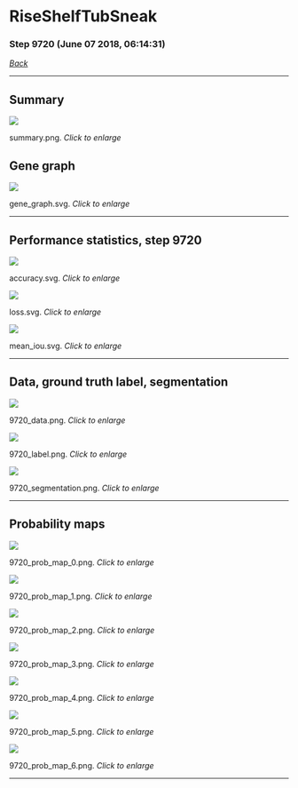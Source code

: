 # RiseShelfTubSneak

### Step 9720 (June 07 2018, 06:14:31)

[_Back_](..)

---

## Summary

<div class="images"><a href="media/summary.png"><img  src="media/summary.png" align="center"></a><p>summary.png. <i>Click to enlarge</i></p></div>

## Gene graph

<div class="images"><a href="media/gene_graph.svg"><img  src="media/gene_graph.svg" align="center"></a><p>gene_graph.svg. <i>Click to enlarge</i></p></div>

---

## Performance statistics, step 9720

<div class="images"><a href="media/accuracy.svg"><img class="mini" src="media/accuracy.svg" align="center"></a><p>accuracy.svg. <i>Click to enlarge</i></p></div>
<div class="images"><a href="media/loss.svg"><img class="mini" src="media/loss.svg" align="center"></a><p>loss.svg. <i>Click to enlarge</i></p></div>
<div class="images"><a href="media/mean_iou.svg"><img class="mini" src="media/mean_iou.svg" align="center"></a><p>mean_iou.svg. <i>Click to enlarge</i></p></div>

---

## Data, ground truth label, segmentation

<div class="images"><a href="media/9720_data.png"><img class="mini" src="media/9720_data.png" align="center"></a><p>9720_data.png. <i>Click to enlarge</i></p></div>
<div class="images"><a href="media/9720_label.png"><img class="mini" src="media/9720_label.png" align="center"></a><p>9720_label.png. <i>Click to enlarge</i></p></div>
<div class="images"><a href="media/9720_segmentation.png"><img class="mini" src="media/9720_segmentation.png" align="center"></a><p>9720_segmentation.png. <i>Click to enlarge</i></p></div>

---

## Probability maps

<div class="images"><a href="media/9720_prob_map_0.png"><img class="mini" src="media/9720_prob_map_0.png" align="center"></a><p>9720_prob_map_0.png. <i>Click to enlarge</i></p></div>
<div class="images"><a href="media/9720_prob_map_1.png"><img class="mini" src="media/9720_prob_map_1.png" align="center"></a><p>9720_prob_map_1.png. <i>Click to enlarge</i></p></div>
<div class="images"><a href="media/9720_prob_map_2.png"><img class="mini" src="media/9720_prob_map_2.png" align="center"></a><p>9720_prob_map_2.png. <i>Click to enlarge</i></p></div>
<div class="images"><a href="media/9720_prob_map_3.png"><img class="mini" src="media/9720_prob_map_3.png" align="center"></a><p>9720_prob_map_3.png. <i>Click to enlarge</i></p></div>
<div class="images"><a href="media/9720_prob_map_4.png"><img class="mini" src="media/9720_prob_map_4.png" align="center"></a><p>9720_prob_map_4.png. <i>Click to enlarge</i></p></div>
<div class="images"><a href="media/9720_prob_map_5.png"><img class="mini" src="media/9720_prob_map_5.png" align="center"></a><p>9720_prob_map_5.png. <i>Click to enlarge</i></p></div>
<div class="images"><a href="media/9720_prob_map_6.png"><img class="mini" src="media/9720_prob_map_6.png" align="center"></a><p>9720_prob_map_6.png. <i>Click to enlarge</i></p></div>

---



